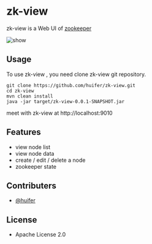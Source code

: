 # zk-view
zk-view is a Web UI of [zookeeper](https://zookeeper.apache.org/)

![show](./images/展示.gif)

## Usage
To use zk-view , you need clone zk-view git repository.

```shell script
git clone https://github.com/huifer/zk-view.git 
cd zk-view
mvn clean install
java -jar target/zk-view-0.0.1-SNAPSHOT.jar

```

meet with zk-view at http://localhost:9010



## Features
- view node list 
- view node data
- create / edit / delete a node 
- zookeeper state


## Contributers
- [@huifer](https://github.com/huifer)

## License
- Apache License 2.0